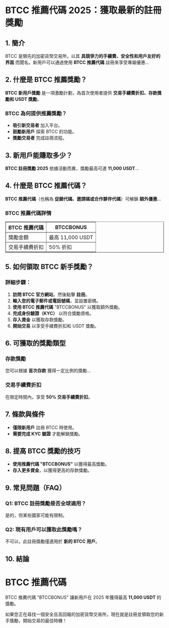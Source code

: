 <h1>BTCC 推薦代碼 2025：獲取最新的註冊獎勵</h1>
<h2>1. 簡介</h2>
<p>BTCC 是領先的加密貨幣交易所，以其 <strong>具競爭力的手續費、安全性和用戶友好的界面</strong> 而聞名。新用戶可以通過使用 <strong>BTCC 推薦代碼</strong> 註冊來享受專屬優惠...</p>
<h2>2. 什麼是 BTCC 推薦獎勵？</h2>
<p><strong>BTCC 新用戶獎勵</strong> 是一項激勵計劃，為首次使用者提供 <strong>交易手續費折扣、存款獎勵和 USDT 獎勵</strong>。</p>
<h3>BTCC 為何提供推薦獎勵？</h3>
<ul>
<li><strong>吸引新交易者</strong> 加入平台。</li>
<li><strong>鼓勵新用戶</strong> 探索 BTCC 的功能。</li>
<li><strong>獎勵交易者</strong> 完成註冊流程。</li>
</ul>
<h2>3. 新用戶能賺取多少？</h2>
<p><strong>BTCC 註冊獎勵 2025</strong> 依據活動而異，獎勵最高可達 <strong>11,000 USDT</strong>...</p>
<h2>4. 什麼是 BTCC 推薦代碼？</h2>
<p><strong>BTCC 推薦代碼</strong>（也稱為 <strong>促銷代碼、邀請碼或合作夥伴代碼</strong>）可解鎖 <strong>額外優惠</strong>...</p>
<h3>BTCC 推薦代碼詳情</h3>
<table border="1">
<tr>
<th>BTCC 推薦代碼</th>
<th>BTCCBONUS</th>
</tr>
<tr>
<td>獎勵金額</td>
<td>最高 11,000 USDT</td>
</tr>
<tr>
<td>交易手續費折扣</td>
<td>50% 折扣</td>
</tr>
</table>
<h2>5. 如何領取 BTCC 新手獎勵？</h2>
<h3>詳細步驟：</h3>
<ol>
<li><strong>訪問 BTCC 官方網站</strong>，然後點擊 <strong>註冊</strong>。</li>
<li><strong>輸入您的電子郵件或電話號碼</strong>，並設置密碼。</li>
<li><strong>使用 BTCC 推薦代碼</strong> "BTCCBONUS" 以獲取額外獎勵。</li>
<li><strong>完成身份驗證（KYC）</strong> 以符合獎勵資格。</li>
<li><strong>存入資金</strong> 以獲取存款獎勵。</li>
<li><strong>開始交易</strong> 以享受手續費折扣和 USDT 獎勵。</li>
</ol>
<h2>6. 可獲取的獎勵類型</h2>
<h3>存款獎勵</h3>
<p>您可以根據 <strong>首次存款</strong> 獲得一定比例的獎勵...</p>
<h3>交易手續費折扣</h3>
<p>在限定時間內，享受 <strong>50% 交易手續費折扣</strong>。</p>
<h2>7. 條款與條件</h2>
<ul>
<li><strong>僅限新用戶</strong> 註冊 BTCC 時使用。</li>
<li><strong>需要完成 KYC 驗證</strong> 才能解鎖獎勵。</li>
</ul>
<h2>8. 提高 BTCC 獎勵的技巧</h2>
<ul>
<li><strong>使用推薦代碼 "BTCCBONUS"</strong> 以獲得最高獎勵。</li>
<li><strong>存入更多資金</strong>，以獲得更高的存款獎勵。</li>
</ul>
<h2>9. 常見問題（FAQ）</h2>
<h3>Q1: BTCC 註冊獎勵是否全球適用？</h3>
<p>是的，但某些國家可能有限制。</p>
<h3>Q2: 現有用戶可以獲取此獎勵嗎？</h3>
<p>不可以，此註冊獎勵僅適用於 <strong>新的 BTCC 用戶</strong>。</p>
<h2>10. 結論</h2>
<h1>BTCC 推薦代碼</h1>
<p>BTCC 推薦代碼 <span class="bonus-code">"BTCCBONUS"</span> 讓新用戶在 2025 年獲得最高 <strong>11,000 USDT</strong> 的獎勵。</p>
<p>如果您正在尋找一個安全且高回報的加密貨幣交易所，現在就是註冊並領取您的新手獎勵，開始交易的最佳時機！</p>
</div>
</body>
</html>
